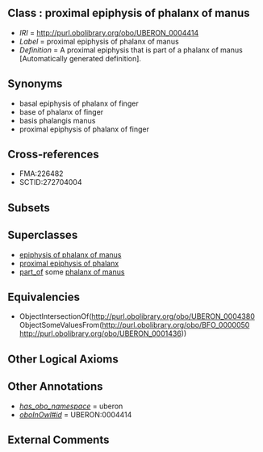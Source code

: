 
## Class : proximal epiphysis of phalanx of manus

 * *IRI* = http://purl.obolibrary.org/obo/UBERON_0004414
 * *Label* = proximal epiphysis of phalanx of manus
 * *Definition* = A proximal epiphysis that is part of a phalanx of manus [Automatically generated definition].

## Synonyms

 * basal epiphysis of phalanx of finger
 * base of phalanx of finger
 * basis phalangis manus
 * proximal epiphysis of phalanx of finger

## Cross-references

 * FMA:226482
 * SCTID:272704004

## Subsets


## Superclasses

 * [epiphysis of phalanx of manus](../../UBERON/87/UBERON_0004387.md)
 * [proximal epiphysis of phalanx](../../UBERON/47/UBERON_0004447.md)
 * [part_of](../../BFO/50/BFO_0000050.md) some [phalanx of manus](../../UBERON/36/UBERON_0001436.md)

## Equivalencies

 * ObjectIntersectionOf(<http://purl.obolibrary.org/obo/UBERON_0004380> ObjectSomeValuesFrom(<http://purl.obolibrary.org/obo/BFO_0000050> <http://purl.obolibrary.org/obo/UBERON_0001436>))

## Other Logical Axioms


## Other Annotations

 * *[has_obo_namespace](../../ce/oboInOwl#hasOBONamespace.md)* = uberon
 * *[oboInOwl#id](../../id/oboInOwl#id.md)* = UBERON:0004414

## External Comments

